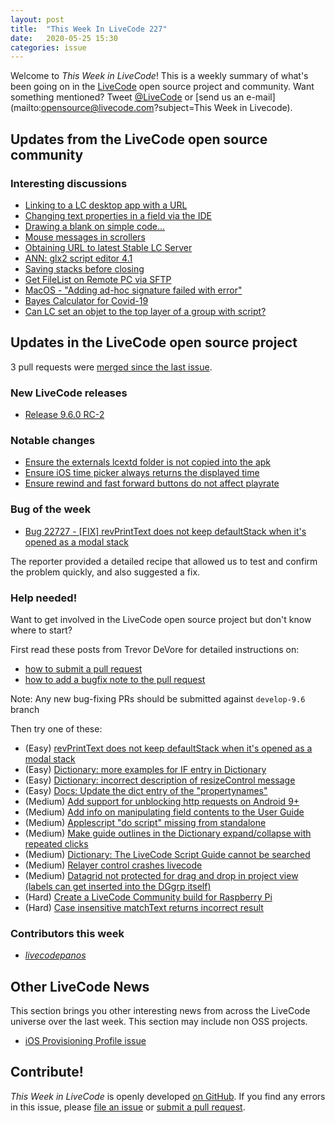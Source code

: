 ```yaml
---
layout: post
title:  "This Week In LiveCode 227"
date:   2020-05-25 15:30
categories: issue
---
```


Welcome to *This Week in LiveCode*!  This is a weekly summary of what's been
going on in the [LiveCode](https://livecode.com/) open source project and
community.  Want something mentioned?  Tweet
[@LiveCode](https://twitter.com/LiveCode) or
[send us an e-mail](mailto:opensource@livecode.com?subject=This Week in Livecode).

## Updates from the LiveCode open source community

<!---
### News & blog posts

- [Our Next Community Zoom Meeting](https://www.mail-archive.com/use-livecode@lists.runrev.com/msg108032.html)
--->

### Interesting discussions

- [Linking to a LC desktop app with a URL](https://www.mail-archive.com/use-livecode@lists.runrev.com/msg108069.html)
- [Changing text properties in a field via the IDE](https://www.mail-archive.com/use-livecode@lists.runrev.com/msg108038.html)
- [Drawing a blank on simple code...](https://www.mail-archive.com/use-livecode@lists.runrev.com/msg108048.html)
- [Mouse messages in scrollers](https://www.mail-archive.com/use-livecode@lists.runrev.com/msg108049.html)
- [Obtaining URL to latest Stable LC Server](https://www.mail-archive.com/use-livecode@lists.runrev.com/msg108065.html)
- [ANN: glx2 script editor 4.1](https://www.mail-archive.com/use-livecode@lists.runrev.com/msg108086.html)
- [Saving stacks before closing](https://www.mail-archive.com/use-livecode@lists.runrev.com/msg108113.html)
- [Get FileList on Remote PC via SFTP](http://forums.livecode.com/viewtopic.php?f=11&t=34143)
- [MacOS - "Adding ad-hoc signature failed with error"](http://forums.livecode.com/viewtopic.php?t=34126&p=191941#p191941)
- [Bayes Calculator for Covid-19](http://forums.livecode.com/viewtopic.php?t=34135&p=191997#p191997)
- [Can LC set an objet to the top layer of a group with script?](http://forums.livecode.com/viewtopic.php?t=34148&p=192098#p192098)

## Updates in the LiveCode open source project

3 pull requests were [merged since the last issue](https://github.com/search?q=org%3Alivecode+is%3Apublic+is%3Apr+is%3Amerged+merged%3A2020-05-19..2020-05-24&type=Issues).


### New LiveCode releases

- [Release 9.6.0 RC-2](https://www.mail-archive.com/use-livecode@lists.runrev.com/msg108061.html)


### Notable changes

- [Ensure the externals lcextd folder is not copied into the apk](https://github.com/livecode/livecode/pull/7361)
- [Ensure iOS time picker always returns the displayed time](https://github.com/livecode/livecode/pull/7190)
- [Ensure rewind and fast forward buttons do not affect playrate](https://github.com/livecode/livecode/pull/7108)


### Bug of the week

- [Bug 22727 - [FIX] revPrintText does not keep defaultStack when it's opened as a modal stack](https://quality.livecode.com/show_bug.cgi?id=22727)

The reporter provided a detailed recipe that allowed us to test and confirm the problem quickly, and also suggested a fix.


### Help needed!

Want to get involved in the LiveCode open source project but don't know where
to start?  

First read these posts from Trevor DeVore for detailed instructions on:

- [how to submit a pull request](https://www.mail-archive.com/use-livecode@lists.runrev.com/msg98530.html)
- [how to add a bugfix note to the pull request](https://www.mail-archive.com/use-livecode@lists.runrev.com/msg98611.html)

Note: Any new bug-fixing PRs should be submitted against `develop-9.6` branch

Then try one of these:

- (Easy) [revPrintText does not keep defaultStack when it's opened as a modal stack](https://quality.livecode.com/show_bug.cgi?id=22727)
- (Easy) [Dictionary: more examples for IF entry in Dictionary](https://quality.livecode.com/show_bug.cgi?id=22589)
- (Easy) [Dictionary: incorrect description of resizeControl message](https://quality.livecode.com/show_bug.cgi?id=17118)
- (Easy) [Docs: Update the dict entry of the "propertynames"](https://quality.livecode.com/show_bug.cgi?id=7375)
- (Medium) [Add support for unblocking http requests on Android 9+](http://quality.livecode.com/show_bug.cgi?id=22400)
- (Medium) [Add info on manipulating field contents to the User Guide](http://quality.livecode.com/show_bug.cgi?id=18990)
- (Medium) [Applescript "do script" missing from standalone](http://quality.livecode.com/show_bug.cgi?id=20993)
- (Medium) [Make guide outlines in the Dictionary expand/collapse with repeated clicks](http://quality.livecode.com/show_bug.cgi?id=18184)
- (Medium) [Dictionary: The LiveCode Script Guide cannot be searched](http://quality.livecode.com/show_bug.cgi?id=15957)
- (Medium) [Relayer control crashes livecode](https://quality.livecode.com/show_bug.cgi?id=21460)
- (Medium) [Datagrid not protected for drag and drop in project view (labels can get inserted into the DGgrp itself)](https://quality.livecode.com/show_bug.cgi?id=21750)
- (Hard) [Create a LiveCode Community build for Raspberry Pi](http://forums.livecode.com/viewtopic.php?f=76&t=27912)
- (Hard) [Case insensitive matchText returns incorrect result](https://quality.livecode.com/show_bug.cgi?id=15312)


### Contributors this week

- *[livecodepanos](https://github.com/livecodepanos)*


## Other LiveCode News

This section brings you other interesting news from across the LiveCode universe over the last week. This section may include non OSS projects.

- [iOS Provisioning Profile issue](https://www.mail-archive.com/use-livecode@lists.runrev.com/msg108087.html)


<!---
## Upcoming events

* [SoCal LiveCode Group Meeting: March 5, Pasadena](https://forums.livecode.com/viewtopic.php?f=50&t=33729)
--->

## Contribute!

*This Week in LiveCode* is openly developed
[on GitHub](https://github.com/livecode/this-week-in-livecode).
If you find any errors in this issue, please
[file an issue](https://github.com/livecode/this-week-in-livecode/issues) or
[submit a pull request](https://github.com/livecode/this-week-in-livecode/pulls).
